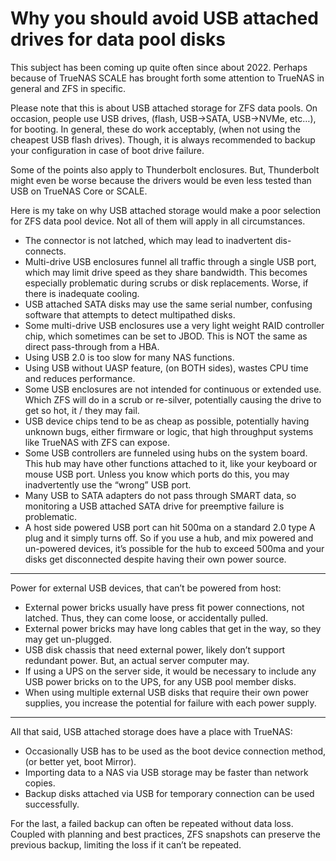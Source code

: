 # Why you should avoid USB attached drives for data pool disks

This subject has been coming up quite often since about 2022. Perhaps because of TrueNAS SCALE has brought forth some attention to TrueNAS in general and ZFS in specific.

Please note that this is about USB attached storage for ZFS data pools. On occasion, people use USB drives, (flash, USB->SATA, USB->NVMe, etc…), for booting. In general, these do work acceptably, (when not using the cheapest USB flash drives). Though, it is always recommended to backup your configuration in case of boot drive failure.

Some of the points also apply to Thunderbolt enclosures. But, Thunderbolt might even be worse because the drivers would be even less tested than USB on TrueNAS Core or SCALE.

Here is my take on why USB attached storage would make a poor selection for ZFS data pool device. Not all of them will apply in all circumstances.

-   The connector is not latched, which may lead to inadvertent dis-connects.
-   Multi-drive USB enclosures funnel all traffic through a single USB port, which may limit drive speed as they share bandwidth. This becomes especially problematic during scrubs or disk replacements. Worse, if there is inadequate cooling.
-   USB attached SATA disks may use the same serial number, confusing software that attempts to detect multipathed disks.
-   Some multi-drive USB enclosures use a very light weight RAID controller chip, which sometimes can be set to JBOD. This is NOT the same as direct pass-through from a HBA.
-   Using USB 2.0 is too slow for many NAS functions.
-   Using USB without UASP feature, (on BOTH sides), wastes CPU time and reduces performance.
-   Some USB enclosures are not intended for continuous or extended use. Which ZFS will do in a scrub or re-silver, potentially causing the drive to get so hot, it / they may fail.
-   USB device chips tend to be as cheap as possible, potentially having unknown bugs, either firmware or logic, that high throughput systems like TrueNAS with ZFS can expose.
-   Some USB controllers are funneled using hubs on the system board. This hub may have other functions attached to it, like your keyboard or mouse USB port. Unless you know which ports do this, you may inadvertently use the “wrong” USB port.
-   Many USB to SATA adapters do not pass through SMART data, so monitoring a USB attached SATA drive for preemptive failure is problematic.
-   A host side powered USB port can hit 500ma on a standard 2.0 type A plug and it simply turns off. So if you use a hub, and mix powered and un-powered devices, it’s possible for the hub to exceed 500ma and your disks get disconnected despite having their own power source.

---

Power for external USB devices, that can’t be powered from host:

-   External power bricks usually have press fit power connections, not latched. Thus, they can come loose, or accidentally pulled.
-   External power bricks may have long cables that get in the way, so they may get un-plugged.
-   USB disk chassis that need external power, likely don’t support redundant power. But, an actual server computer may.
-   If using a UPS on the server side, it would be necessary to include any USB power bricks on to the UPS, for any USB pool member disks.
-   When using multiple external USB disks that require their own power supplies, you increase the potential for failure with each power supply.

---

All that said, USB attached storage does have a place with TrueNAS:

-   Occasionally USB has to be used as the boot device connection method, (or better yet, boot Mirror).
-   Importing data to a NAS via USB storage may be faster than network copies.
-   Backup disks attached via USB for temporary connection can be used successfully.

For the last, a failed backup can often be repeated without data loss. Coupled with planning and best practices, ZFS snapshots can preserve the previous backup, limiting the loss if it can’t be repeated.

